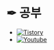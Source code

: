 # ✒ 공부
- [![Tistory](https://img.shields.io/badge/TISTORY-EC4815.svg?&style=flat&logo=Tistory&logoColor=white)](https://lanlife.tistory.com/)
- [![Youtube](https://img.shields.io/badge/YOUTUBE-FF0000.svg?&style=flat&logo=youtube&logoColor=white)](https://youtube.com/@choits)
